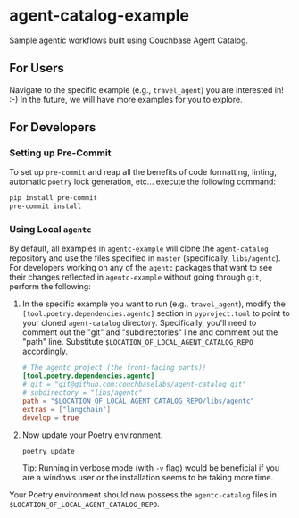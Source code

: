 # agent-catalog-example

Sample agentic workflows built using Couchbase Agent Catalog.

## For Users

Navigate to the specific example (e.g., `travel_agent`) you are interested in! :-)
In the future, we will have more examples for you to explore.

## For Developers

### Setting up Pre-Commit

To set up `pre-commit` and reap all the benefits of code formatting, linting, automatic `poetry` lock generation, etc...
execute the following command:

```bash
pip install pre-commit
pre-commit install
```

### Using Local `agentc`

By default, all examples in `agentc-example` will clone the `agent-catalog` repository and use the files specified in
`master` (specifically, `libs/agentc`).
For developers working on any of the `agentc` packages that want to see their changes reflected in `agentc-example`
without going through `git`, perform the following:

1. In the specific example you want to run (e.g., `travel_agent`), modify the `[tool.poetry.dependencies.agentc]`
   section in `pyproject.toml` to point to your cloned `agent-catalog` directory.
   Specifically, you'll need to comment out the "git" and "subdirectories" line and comment out the "path" line.
   Substitute `$LOCATION_OF_LOCAL_AGENT_CATALOG_REPO` accordingly.
   ```toml
   # The agentc project (the front-facing parts)!
   [tool.poetry.dependencies.agentc]
   # git = "git@github.com:couchbaselabs/agent-catalog.git"
   # subdirectory = "libs/agentc"
   path = "$LOCATION_OF_LOCAL_AGENT_CATALOG_REPO/libs/agentc"
   extras = ["langchain"]
   develop = true
   ```
2. Now update your Poetry environment.
   ```bash
   poetry update
   ```
   Tip: Running in verbose mode (with `-v` flag) would be beneficial if you are a windows user or the installation seems to be taking more time.
  
Your Poetry environment should now possess the `agentc-catalog` files in `$LOCATION_OF_LOCAL_AGENT_CATALOG_REPO`.
